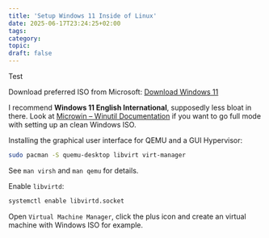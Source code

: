 ```yaml
---
title: 'Setup Windows 11 Inside of Linux'
date: 2025-06-17T23:24:25+02:00
tags:
category:
topic:
draft: false
---
```


<!--more-->

Test

Download preferred ISO from Microsoft: [Download Windows 11](https://www.microsoft.com/en-us/software-download/windows11)

I recommend **Windows 11 English International**, supposedly less bloat in there. Look at [Microwin – Winutil Documentation](https://winutil.christitus.com/userguide/microwin/) if you want to go full mode with setting up an clean Windows ISO.

Installing the graphical user interface for QEMU and a GUI Hypervisor:

```bash
sudo pacman -S quemu-desktop libvirt virt-manager
```

See `man virsh` and `man qemu` for details.


Enable `libvirtd`:

```bash
systemctl enable libvirtd.socket
```

Open `Virtual Machine Manager`, click the plus icon and create an virtual machine with Windows ISO for example.

